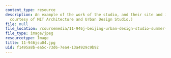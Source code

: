 ```yaml
---
content_type: resource
description: An example of the work of the studio, and their site and its residents.  (Images
  courtesy of MIT Architecture and Urban Design Studio.)
file: null
file_location: /coursemedia/11-946j-beijing-urban-design-studio-summer-2004/f1495a8bea5c73d67ea413a4929c9b92_11-946jsu04.jpg
file_type: image/jpeg
resourcetype: Image
title: 11-946jsu04.jpg
uid: f1495a8b-ea5c-73d6-7ea4-13a4929c9b92
---
```

